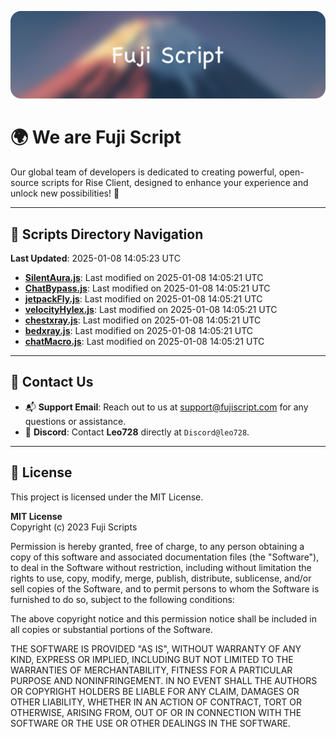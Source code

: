 ![Banner](.github/b.webp)

# 🌍 **We are Fuji Script**

Our global team of developers is dedicated to creating powerful, open-source scripts for Rise Client, designed to enhance your experience and unlock new possibilities! 🌟

---
<!-- SCRIPTS_NAVIGATION_START -->
## 📂 **Scripts Directory Navigation**

**Last Updated**: 2025-01-08 14:05:23 UTC

- **[SilentAura.js](scripts/SilentAura.js)**: Last modified on 2025-01-08 14:05:21 UTC
- **[ChatBypass.js](scripts/ChatBypass.js)**: Last modified on 2025-01-08 14:05:21 UTC
- **[jetpackFly.js](scripts/jetpackFly.js)**: Last modified on 2025-01-08 14:05:21 UTC
- **[velocityHylex.js](scripts/velocityHylex.js)**: Last modified on 2025-01-08 14:05:21 UTC
- **[chestxray.js](scripts/chestxray.js)**: Last modified on 2025-01-08 14:05:21 UTC
- **[bedxray.js](scripts/bedxray.js)**: Last modified on 2025-01-08 14:05:21 UTC
- **[chatMacro.js](scripts/chatMacro.js)**: Last modified on 2025-01-08 14:05:21 UTC

<!-- SCRIPTS_NAVIGATION_END -->

---

## 💬 **Contact Us**  
- 📬 **Support Email**: Reach out to us at [support@fujiscript.com](mailto:support@fujiscript.com) for any questions or assistance.  
- 💬 **Discord**: Contact **Leo728** directly at `Discord@leo728`.

---

## 📜 **License**

This project is licensed under the MIT License.  

**MIT License**  
Copyright (c) 2023 Fuji Scripts  

Permission is hereby granted, free of charge, to any person obtaining a copy of this software and associated documentation files (the "Software"), to deal in the Software without restriction, including without limitation the rights to use, copy, modify, merge, publish, distribute, sublicense, and/or sell copies of the Software, and to permit persons to whom the Software is furnished to do so, subject to the following conditions:  

The above copyright notice and this permission notice shall be included in all copies or substantial portions of the Software.  

THE SOFTWARE IS PROVIDED "AS IS", WITHOUT WARRANTY OF ANY KIND, EXPRESS OR IMPLIED, INCLUDING BUT NOT LIMITED TO THE WARRANTIES OF MERCHANTABILITY, FITNESS FOR A PARTICULAR PURPOSE AND NONINFRINGEMENT. IN NO EVENT SHALL THE AUTHORS OR COPYRIGHT HOLDERS BE LIABLE FOR ANY CLAIM, DAMAGES OR OTHER LIABILITY, WHETHER IN AN ACTION OF CONTRACT, TORT OR OTHERWISE, ARISING FROM, OUT OF OR IN CONNECTION WITH THE SOFTWARE OR THE USE OR OTHER DEALINGS IN THE SOFTWARE.  
